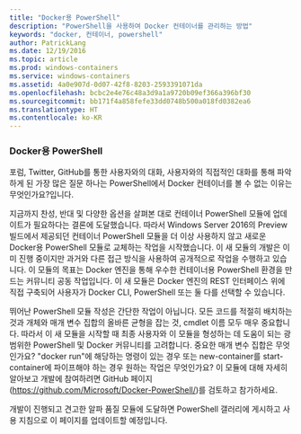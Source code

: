 ```yaml
---
title: "Docker용 PowerShell"
description: "PowerShell을 사용하여 Docker 컨테이너를 관리하는 방법"
keywords: "docker, 컨테이너, powershell"
author: PatrickLang
ms.date: 12/19/2016
ms.topic: article
ms.prod: windows-containers
ms.service: windows-containers
ms.assetid: 4a0e907d-0d07-42f8-8203-2593391071da
ms.openlocfilehash: bcbc2e4e76c48a3d9a1a9720b09ef366a396bf30
ms.sourcegitcommit: bb171f4a858fefe33dd0748b500a018fd0382ea6
ms.translationtype: HT
ms.contentlocale: ko-KR
---
```

### <a name="powershell-for-docker"></a>Docker용 PowerShell

포럼, Twitter, GitHub를 통한 사용자와의 대화, 사용자와의 직접적인 대화를 통해 파악하게 된 가장 많은 질문 하나는 PowerShell에서 Docker 컨테이너를 볼 수 없는 이유는 무엇인가요?입니다. 

지금까지 찬성, 반대 및 다양한 옵션을 살펴본 대로 컨테이너 PowerShell 모듈에 업데이트가 필요하다는 결론에 도달했습니다. 따라서 Windows Server 2016의 Preview 빌드에서 제공되던 컨테이너 PowerShell 모듈을 더 이상 사용하지 않고 새로운 Docker용 PowerShell 모듈로 교체하는 작업을 시작했습니다.  이 새 모듈의 개발은 이미 진행 중이지만 과거와 다른 접근 방식을 사용하여 공개적으로 작업을 수행하고 있습니다.  이 모듈의 목표는 Docker 엔진을 통해 우수한 컨테이너용 PowerShell 환경을 만드는 커뮤니티 공동 작업입니다.  이 새 모듈은 Docker 엔진의 REST 인터페이스 위에 직접 구축되어 사용자가 Docker CLI, PowerShell 또는 둘 다를 선택할 수 있습니다.

뛰어난 PowerShell 모듈 작성은 간단한 작업이 아닙니다. 모든 코드를 적절히 배치하는 것과 개체와 매개 변수 집합의 올바른 균형을 잡는 것, cmdlet 이름 모두 매우 중요합니다.  따라서 이 새 모듈을 시작할 때 최종 사용자와 이 모듈을 형성하는 데 도움이 되는 광범위한 PowerShell 및 Docker 커뮤니티를 고려합니다.  중요한 매개 변수 집합은 무엇인가요?  "docker run"에 해당하는 명령이 있는 경우 또는 new-container를 start-container에 파이프해야 하는 경우 원하는 작업은 무엇인가요?  이 모듈에 대해 자세히 알아보고 개발에 참여하려면 GitHub 페이지(https://github.com/Microsoft/Docker-PowerShell/)를 검토하고 참가하세요.

개발이 진행되고 견고한 알파 품질 모듈에 도달하면 PowerShell 갤러리에 게시하고 사용 지침으로 이 페이지를 업데이트할 예정입니다.
